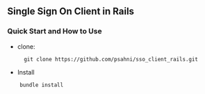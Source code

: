 ## Single Sign On Client in Rails

### Quick Start and How to Use

* clone:

  ```
    git clone https://github.com/psahni/sso_client_rails.git
  ```

* Install
```
    bundle install
```
